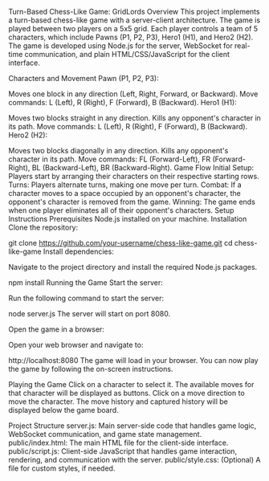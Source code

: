 Turn-Based Chess-Like Game: GridLords
Overview
This project implements a turn-based chess-like game with a server-client architecture. The game is played between two players on a 5x5 grid. Each player controls a team of 5 characters, which include Pawns (P1, P2, P3), Hero1 (H1), and Hero2 (H2). The game is developed using Node.js for the server, WebSocket for real-time communication, and plain HTML/CSS/JavaScript for the client interface.

Characters and Movement
Pawn (P1, P2, P3):

Moves one block in any direction (Left, Right, Forward, or Backward).
Move commands: L (Left), R (Right), F (Forward), B (Backward).
Hero1 (H1):

Moves two blocks straight in any direction. Kills any opponent's character in its path.
Move commands: L (Left), R (Right), F (Forward), B (Backward).
Hero2 (H2):

Moves two blocks diagonally in any direction. Kills any opponent's character in its path.
Move commands: FL (Forward-Left), FR (Forward-Right), BL (Backward-Left), BR (Backward-Right).
Game Flow
Initial Setup: Players start by arranging their characters on their respective starting rows.
Turns: Players alternate turns, making one move per turn.
Combat: If a character moves to a space occupied by an opponent's character, the opponent's character is removed from the game.
Winning: The game ends when one player eliminates all of their opponent's characters.
Setup Instructions
Prerequisites
Node.js installed on your machine.
Installation
Clone the repository:


git clone https://github.com/your-username/chess-like-game.git
cd chess-like-game
Install dependencies:

Navigate to the project directory and install the required Node.js packages.


npm install
Running the Game
Start the server:

Run the following command to start the server:


node server.js
The server will start on port 8080.

Open the game in a browser:

Open your web browser and navigate to:


http://localhost:8080
The game will load in your browser. You can now play the game by following the on-screen instructions.

Playing the Game
Click on a character to select it. The available moves for that character will be displayed as buttons.
Click on a move direction to move the character.
The move history and captured history will be displayed below the game board.


Project Structure
server.js: Main server-side code that handles game logic, WebSocket communication, and game state management.
public/index.html: The main HTML file for the client-side interface.
public/script.js: Client-side JavaScript that handles game interaction, rendering, and communication with the server.
public/style.css: (Optional) A file for custom styles, if needed.
